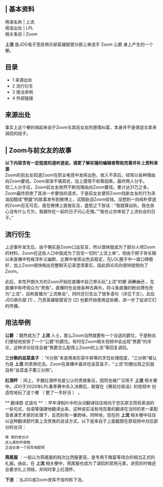 |  **基本资料**  
---  
用语名称  |  上流   
用语出处  |  LPL   
相关条目  |  Zoom   
  
**上流** 是JDG电子竞技俱乐部英雄联盟分部上单选手  Zoom  公爵  身上产生的一个梗。

##  目录

  * 1  来源出处 
  * 2  流行衍生 
  * 3  用法举例 
  * 4  外部链接 

##  来源出处

事实上这个梗的缘起来自于Zoom与其前女友的感情纠葛，本身并不是很适合拿来调侃的段子。

|  Zoom与前女友的故事  
---  
**以下内容含有一定程度的道听途说，请更了解实锤的编辑者帮助完善并补上资料来源** </br>
Zoom的前女友知道Zoom在职业电竞中发挥出色、收入不菲后，经常以各种理由向Zoom要钱。Zoom渐渐不堪其扰，加上感情不和等因素，最终两人分手。
</br>
但二人分手后，Zoom前女友依然不断找理由向Zoom要钱，累计达31万之多。Zoom最终拒绝了其进一步要钱的请求，于是前女友便将Zoom找新女友的行为添油加醋成“劈腿”的故事发布到微博上，试图胁迫Zoom给钱。没想到一向纯朴厚道的Zoom忍无可忍，竟在微博上直接反击，盛怒之下放话：“我就算出轨，我也良心没有什么亏欠，我跟你在一起的日子问心无愧。”“我也让你体验了上流社会的日子。”
</br>  
  
##  流行衍生

上述事件发生后，由于确实是Zoom口出狂言，所以很快就成为了部分人喷Zoom的材料，Zoom在这些人口中就成为了目空一切的“上流上单”。但由于粽子哥长期以来直播中性格淳朴又幽默、比赛中发挥出色且稳定，在LOL圈子中一直口碑极好，加上Zoom很快掏出完整聊天记录澄清事实，因此舆论风向很快就倒向了Zoom。

此后，本性开朗大方的Zoom开始在直播中自己带头玩“上流”的梗 ~~消费自己~~
，在直播中称呼观众为“贵族”，直播时也会放各种古典乐，将斗鱼直播的粉丝牌也改为“上流”，自称直播为“上流聚会”，同时还衍生出了很多语句（详见下文）。此后JDG俱乐部
[1]  ，乃至英雄联盟官方  [2]  也都开始使用这些梗，进一步了促进它们的传播。

##  用法举例

**公爵** ：既然成为了 **上流**
人士，那么Zoom当然就要有一个合适的爵位，于是粉丝们便给他安排了一个“公爵”的爵位。有时在Zoom相关视频中会出现“男爵”的评论，这种评论往往会被“男爵怎么配得上Zoom的上流”等回复调侃。

**三分熟的韭菜盒子** ：“X分熟”本是用来形容牛排等的烹饪处理程度，“三分熟”被认为是 **上流**
的贵族吃法。Zoom在直播中喜欢吃韭菜盒子，“上流”的梗出现之后就自称“韭菜盒子要三分熟”。

**红酒杯** ：同上，手握红酒杯也是公认的贵族象征，因而也被广泛用于 **上流**
相关梗中。JDG于2020年LPL春季赛中杀入决赛后，联盟在《赛前垃圾话》的视频中  创造性地玩了这个梗  （  整了一手好活  ）  。

** 翻译腔  式语句 **
：早年译制片中的台词翻译往往倾向于忠实原文而将英语的一些句式、俗语等强硬地翻译出来，这种说实话有待完善的翻译在当时的老一辈配音表演艺术家的处理下，反而别有一番韵味。同样地，现在的
**上流** 相关梗中往往以这种翻译腔代表上流贵族的说话方式。以下是来自于上面截图在原视频中对应部分的台词：

    
    
    哦 我的老伙计
    这么美妙的夜晚
    正适合拿一个冠军相配呢
    

**燕尾服** ：一般认为燕尾服的档次比西服更高，是专用于晚宴等场合的相当正式的礼服。由此，在 **上流**
相关梗中，燕尾服也成为了调侃的常用元素，讲究的时候还会要求扎上领结，并同时拿上红酒杯。

**下流** ：当JDG或Zoom发挥不佳时称下流。